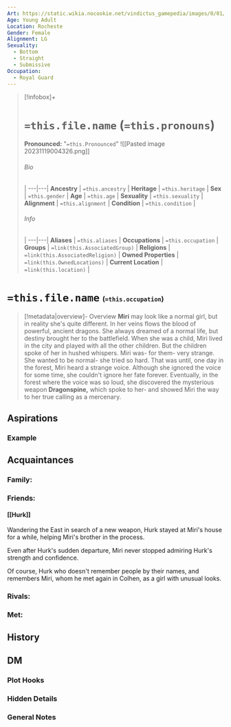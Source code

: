 ```yaml
---
Art: https://static.wikia.nocookie.net/vindictus_gamepedia/images/0/01/Miri_%28NPC_Icon%29.png/revision/latest?cb=20200430035640
Age: Young Adult
Location: Rocheste
Gender: Female
Alignment: LG
Sexuality:
  - Bottom
  - Straight
  - Submissive
Occupation:
  - Royal Guard
---
```


> [!infobox]+
> # `=this.file.name` (`=this.pronouns`)
> **Pronounced:**  "`=this.Pronounced`"
![[Pasted image 20231119004326.png]]
> ###### Bio
>  |
> ---|---|
> **Ancestry** | `=this.ancestry` |
> **Heritage** | `=this.heritage` |
> **Sex** | `=this.gender` |
> **Age** | `=this.age` |
> **Sexuality** | `=this.sexuality` |
> **Alignment** | `=this.alignment` |
> **Condition** | `=this.condition` |
> ###### Info
>  |
> ---|---|
> **Aliases** | `=this.aliases` |
> **Occupations** | `=this.occupation` |
> **Groups** | `=link(this.AssociatedGroup)` |
> **Religions** | `=link(this.AssociatedReligion)` |
> **Owned Properties** | `=link(this.OwnedLocations)` |
> **Current Location** | `=link(this.location)` |

# **`=this.file.name`** <span style="font-size: medium">(`=this.occupation`)</span>
> [!metadata|overview]- Overview 
> **Miri** may look like a normal girl, but in reality she's quite different. In her veins flows the blood of powerful, ancient dragons. She always dreamed of a normal life, but destiny brought her to the battlefield. When she was a child, Miri lived in the city and played with all the other children. But the children spoke of her in hushed whispers. Miri was- for them- very strange. She wanted to be normal- she tried so hard. That was until, one day in the forest, Miri heard a strange voice. Although she ignored the voice for some time, she couldn't ignore her fate forever. Eventually, in the forest where the voice was so loud, she discovered the mysterious weapon **Dragonspine,** which spoke to her- and showed Miri the way to her true calling as a mercenary.

## Aspirations
### Example


## Acquaintances
### Family:


### Friends:
#### [[Hurk]] 
Wandering the East in search of a new weapon, Hurk stayed at Miri's house for a while, helping Miri's brother in the process.

Even after Hurk's sudden departure, Miri never stopped admiring Hurk's strength and confidence.

Of course, Hurk who doesn't remember people by their names, and remembers Miri, whom he met again in Colhen, as a girl with unusual looks.

### Rivals:


### Met:


## History


## DM
### Plot Hooks


### Hidden Details


### General Notes

